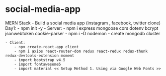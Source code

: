 # social-media-app
MERN Stack - Build a social media app (instagram , facebook, twitter clone)
Day1:
    - npm init -y
    - Server:
        - npm i express mongoose cors dotenv bcrypt jsonwebtoken cookie-parser
        - npm i -D nodemon 
        - create mongodb cluster

    - Client: 
        - npx create-react-app client
        - npm i axios react-router-dom redux react-redux redux-thunk redux-devtools-extension moment
        - import bootstrap v4.5
        - import fontawesome5
        - import material << Setup Method 1. Using via Google Web Fonts >>
